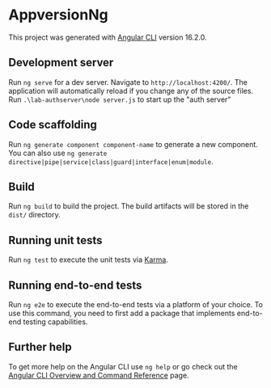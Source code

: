 # AppversionNg
This project was generated with [Angular CLI](https://github.com/angular/angular-cli) version 16.2.0.

## Development server
Run `ng serve` for a dev server. Navigate to `http://localhost:4200/`. The application will automatically reload if you change any of the source files.
Run `.\lab-authserver\node server.js` to start up the "auth server"

## Code scaffolding
Run `ng generate component component-name` to generate a new component. You can also use `ng generate directive|pipe|service|class|guard|interface|enum|module`.

## Build
Run `ng build` to build the project. The build artifacts will be stored in the `dist/` directory.

## Running unit tests
Run `ng test` to execute the unit tests via [Karma](https://karma-runner.github.io).

## Running end-to-end tests
Run `ng e2e` to execute the end-to-end tests via a platform of your choice. To use this command, you need to first add a package that implements end-to-end testing capabilities.

## Further help
To get more help on the Angular CLI use `ng help` or go check out the [Angular CLI Overview and Command Reference](https://angular.io/cli) page.
